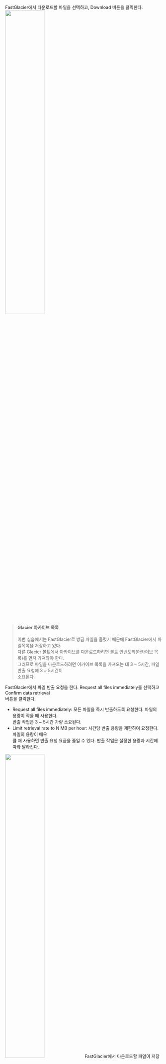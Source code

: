 FastGlacier에서 다운로드할 파일을 선택하고, Download 버튼을 클릭한다.   
<img src="https://user-images.githubusercontent.com/33191974/158057615-c526fd04-4f59-474b-ade1-a05a35729b41.png" width="50%" height="50%"/>    

> #### Glacier 아카이브 목록   
> 이번 실습에서는 FastGlacier로 방금 파일을 올렸기 때문에 FastGlacier에서 파일목록을 저장하고 있다.   
> 다른 Glacier 볼트에서 아카이브를 다운로드하려면 볼트 인벤토리(아카이브 목록)를 먼저 가져와야 한다.   
> 그러므로 파일을 다운로드하려면 아카이브 목록을 가져오는 데 3 ~ 5시간, 파일 반출 요청에 3 ~ 5시간이   
> 소요된다.  

FastGlacier에서 파일 반출 요청을 한다. Request all files immediately를 선택하고 Confirm data retrieval  
버튼을 클릭한다.   

- Request all files immediately: 모든 파일을 즉시 반출하도록 요청한다. 파일의 용량이 작을 때 사용한다.   
반출 작업은 3 ~ 5시간 가량 소요된다.   
- Limit retrieval rate to N MB per hour: 시간당 반출 용량을 제한하여 요청한다. 파일의 용량이 매우  
클 때 사용하면 반출 요청 요금을 줄일 수 있다. 반출 작업은 설정한 용량과 시간에 따라 달라진다.   
<img src="https://user-images.githubusercontent.com/33191974/158057858-c1e3e4b2-6061-4283-af92-ccd4ec5af74c.png" width="50%" height="50%"/>   
FastGlacier에서 다운로드할 파일이 저장될 위치를 지정한다. 필자는 바탕화면으로 지정했다.   
FastGlacier의 Tasks 탭을 보면 파일 반출 요청을 한 뒤 다운로드를 대기하고 있다. FastGlacier에서는  
기본 대기시간이 4시간으로 설정되어 있고, 4시간 뒤에 파일을 자동으로 다운로드한다. FastGlacier를  
종료하더라도 4시간 뒤에 다시 켜면 반출 작업이 완료된 파일을 자동으로 다운로드한다(현재는 몇분뒤  
다운로드됨).        
<img src="https://user-images.githubusercontent.com/33191974/158057964-517446f8-80bc-4395-bb70-a5958db128fa.png" width="50%" height="50%"/>     
필자는 오후 8시 49분쯤에 파일 반출 요청을 했다. 약 4시간 뒤에 메일함에 아카이브 반출이 완료되었다는   
메일이 도착했다. 그리고 약 10분 뒤에 FastGlacier에서 파일 다운로드가 완료되었다(현재는 메일이 안옴).  

> #### FastGlacier와 반출 작업 완료   
> FastGlacier는 반출 작업이 완료되었는지 알 수 없기 때문에 4시간 뒤에 다운로드를 시도해보고, 다운로드에  
> 실패하면 10분 뒤에 계속 재시도한다.   

> #### 아카이브 범위 반출 요청   
> 일반적으로 반출 요청을 하면 아카이브(파일)를 통째로 가져오게 된다. 하지만, 아카이브 범위 반출(Range  
> Retrieval)요청을 하면 아카이브의 일부분만 반출하고 다운로드할 수 있기 때문에 반출 요청 용량과   
> 데이터 전송 비용을 줄일 수 있다.   


































